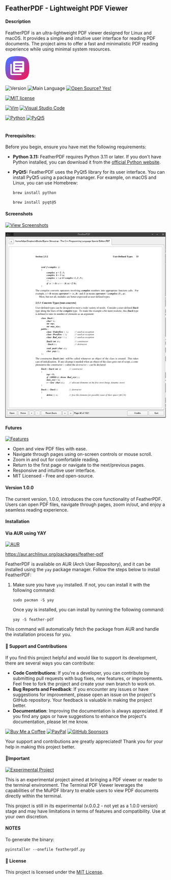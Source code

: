 ## FeatherPDF - Lightweight PDF Viewer
#### Description

FeatherPDF is an ultra-lightweight PDF viewer designed for Linux and macOS. It provides a simple and intuitive user interface for reading PDF documents. The project aims to offer a fast and minimalistic PDF reading experience while using minimal system resources.


<img src="./images/fpdf-iconlogo.png" alt="FeatherPDF Logo" width="75" height="75">


![Version](https://img.shields.io/github/release/felipealfonsog/FeatherPDF.svg?style=flat&color=blue)
![Main Language](https://img.shields.io/github/languages/top/felipealfonsog/FeatherPDF.svg?style=flat&color=blue)
[![Open Source? Yes!](https://badgen.net/badge/Open%20Source%20%3F/Yes%21/blue?icon=github)](https://github.com/Naereen/badges/)


[![MIT license](https://img.shields.io/badge/License-MIT-blue.svg)](https://lbesson.mit-license.org/)
<!--
[![GPL license](https://img.shields.io/badge/License-GPL-blue.svg)](http://perso.crans.org/besson/LICENSE.html)
-->

[![Vim](https://img.shields.io/badge/--019733?logo=vim)](https://www.vim.org/)
[![Visual Studio Code](https://img.shields.io/badge/--007ACC?logo=visual%20studio%20code&logoColor=ffffff)](https://code.visualstudio.com/)


[![Python](https://img.shields.io/badge/python-3.11-blue.svg)](https://www.python.org/downloads/release/python-311/)
[![PyQt5](https://img.shields.io/badge/PyQt5-5.15.9-blue.svg)](https://pypi.org/project/PyQt5/)

#

#### Prerequisites:

Before you begin, ensure you have met the following requirements:

- **Python 3.11:** FeatherPDF requires Python 3.11 or later. If you don't have Python installed, you can download it from the [official Python website](https://www.python.org/downloads/release/python-311/).

- **PyQt5:** FeatherPDF uses the PyQt5 library for its user interface. You can install PyQt5 using a package manager. For example, on macOS and Linux, you can use Homebrew:


  ```
  brew install python
  ```
  
  ```
  brew install pyqt@5
  ```


#### Screenshots

[![View Screenshots](https://img.shields.io/badge/View-Screenshots-blue)](#)

![Screenshot of the application interface](images/sshot-fpdf-1.0.0.png)

<!-- 
![Screenshot of the application interface](images/linux/sshot-termpdf-4.jpg)
--> 
<!-- 
**Arch Linux** 

![Screenshot of the application interface](images/linux/sshot-termpdf-1.jpg)

**macOS** 

![Screenshot of the application interface](images/mac/sshot-termpdf-1.png)
-->


#### Futures

[![Features](https://img.shields.io/badge/Features-Check%20Them%20Out-green)](#)

- Open and view PDF files with ease.
- Navigate through pages using on-screen controls or mouse scroll.
- Zoom in and out for comfortable reading.
- Return to the first page or navigate to the next/previous pages.
- Responsive and intuitive user interface.
- MIT Licensed - Free and open-source.

#### Version 1.0.0

The current version, 1.0.0, introduces the core functionality of FeatherPDF. Users can open PDF files, navigate through pages, zoom in/out, and enjoy a seamless reading experience.

#### Installation
#### Via AUR using YAY

[![AUR](https://img.shields.io/aur/version/feather-pdf)](https://aur.archlinux.org/packages/feather-pdf)

<!-- 
[![AUR](https://img.shields.io/aur/version/feather-pdf.svg)](https://aur.archlinux.org/packages/feather-pdf)
-->

https://aur.archlinux.org/packages/feather-pdf

FeatherPDF is available on AUR (Arch User Repository), and it can be installed using the `yay` package manager. Follow the steps below to install FeatherPDF:

1. Make sure you have `yay` installed. If not, you can install it with the following command:
   
   ```
   sudo pacman -S yay
   ```
   Once yay is installed, you can install by running the following command:
   
   ```
   yay -S feather-pdf
   ```
This command will automatically fetch the package from AUR and handle the installation process for you.


#### 🤝 Support and Contributions

If you find this project helpful and would like to support its development, there are several ways you can contribute:

- **Code Contributions**: If you're a developer, you can contribute by submitting pull requests with bug fixes, new features, or improvements. Feel free to fork the project and create your own branch to work on.
- **Bug Reports and Feedback**: If you encounter any issues or have suggestions for improvement, please open an issue on the project's GitHub repository. Your feedback is valuable in making the project better.
- **Documentation**: Improving the documentation is always appreciated. If you find any gaps or have suggestions to enhance the project's documentation, please let me know.

[![Buy Me a Coffee](https://img.shields.io/badge/Buy%20Me%20a%20Coffee-%E2%98%95-FFDD00?style=flat-square&logo=buy-me-a-coffee&logoColor=black)](https://www.buymeacoffee.com/felipealfonsog)
[![PayPal](https://img.shields.io/badge/Donate%20with-PayPal-00457C?style=flat-square&logo=paypal&logoColor=white)](https://www.paypal.me/felipealfonsog)
[![GitHub Sponsors](https://img.shields.io/badge/Sponsor%20me%20on-GitHub-%23EA4AAA?style=flat-square&logo=github-sponsors&logoColor=white)](https://github.com/sponsors/felipealfonsog)

Your support and contributions are greatly appreciated! Thank you for your help in making this project better.


#### 📝Important

[![Experimental Project](https://img.shields.io/badge/Project-Type%3A%20Experimental-blueviolet)](#)

This is an experimental project aimed at bringing a PDF viewer or reader to the terminal environment. The Terminal PDF Viewer leverages the capabilities of the MuPDF library to enable users to view PDF documents directly within the terminal.

This project is still in its experimental (v.0.0.2 - not yet as a 1.0.0 version) stage and may have limitations in terms of features and compatibility. Use at your own discretion.

#### NOTES

To generate the binary: 

```
pyinstaller --onefile featherpdf.py
```

#### 📄 License

This project is licensed under the [MIT License](LICENSE).
